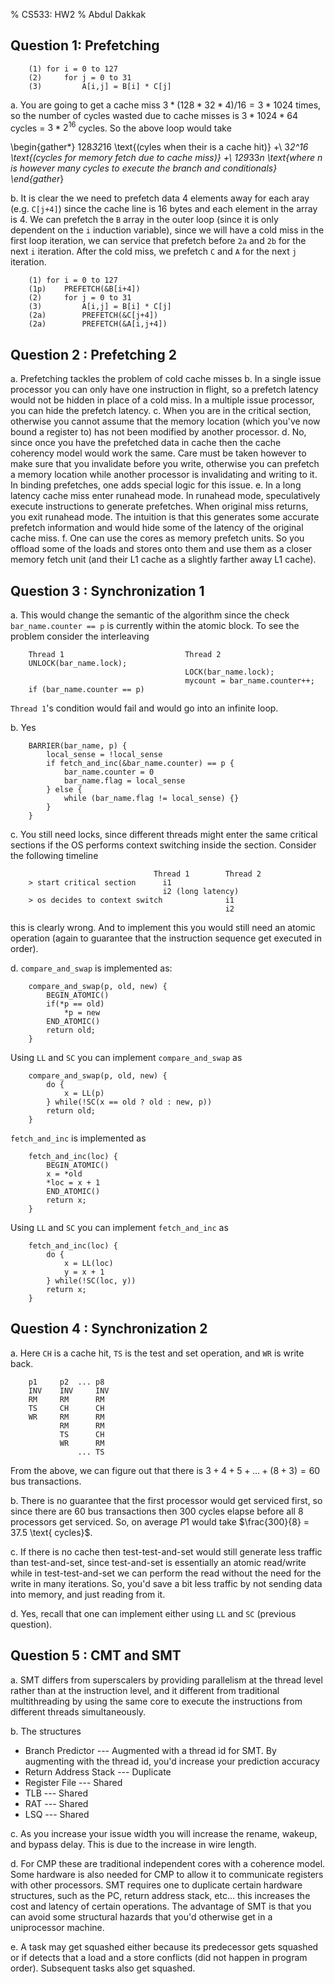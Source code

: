 % CS533: HW2
% Abdul Dakkak

## Question 1: Prefetching


		(1) for i = 0 to 127 
		(2) 	for j = 0 to 31 
		(3)			A[i,j] = B[i] * C[j] 

a. You are going to get a cache miss $3*(128*32*4)/16 = 3*1024$ times, so the number of cycles wasted 
	due to cache misses is $3*1024 * 64$ cycles = $3*2^16$ cycles. So the above loop would take

\begin{gather*}
128*32*16 \text{(cyles when their is a cache hit)} +\\
	  3*2^16 \text{(cycles for memory fetch due to cache miss)} +\\
	  129*33*n \text{where $n$ is however many cycles to execute the branch and conditionals}
\end{gather*}

b. It is clear the we need to prefetch data $4$ elements away for each aray (e.g. `C[j+4]`) since the cache line is $16$ bytes and each element in the array is $4$. 
We can prefetch the `B` array in the outer loop (since it is only dependent on the `i` induction variable),
	since we will have a cold miss in the first loop iteration, we can service that prefetch before `2a` and `2b`
	for the next `i` iteration.
After the cold miss, we prefetch `C` and `A` for the next `j` iteration.


		(1) for i = 0 to 127 
		(1p)    PREFETCH(&B[i+4])
		(2) 	for j = 0 to 31
		(3)			A[i,j] = B[i] * C[j] 
		(2a)		PREFETCH(&C[j+4])
		(2a)		PREFETCH(&A[i,j+4])

## Question 2 : Prefetching 2

a. Prefetching tackles the problem of cold cache misses
b. In a single issue processor you can only have one instruction in flight, so a prefetch latency would not
be hidden in place of a cold miss. In a multiple issue processor, you can hide the prefetch latency.
c. When you are in the critical section, otherwise you cannot assume that the memory location (which you've now bound
   a register to) has not been modified by another processor.
d. No, since once you have the prefetched data in cache then the cache coherency model would work the same.
Care must be taken however to make sure that you invalidate before you write, otherwise you can prefetch a memory location while another processor is invalidating and writing to it. In binding prefetches, one adds special logic
for this issue.
e. In a long latency cache miss enter runahead mode. In runahead mode, speculatively execute instructions to generate prefetches. When original miss returns, you exit runahead mode. The intuition is that this generates some accurate prefetch information and would hide some of the latency of the original cache miss.
f. One can use the cores as memory prefetch units. So you offload some of the loads and stores onto them and
use them as a closer memory fetch unit (and their L1 cache as a slightly farther away L1 cache).

## Question 3 : Synchronization 1

a. This would change the semantic of the algorithm since the check 
`bar_name.counter == p` is currently within the atomic block.
To see the problem consider the interleaving

		Thread 1                           Thread 2
		UNLOCK(bar_name.lock);
										   LOCK(bar_name.lock);
										   mycount = bar_name.counter++;
		if (bar_name.counter == p)

`Thread 1`'s condition would fail and would go into an infinite loop.

b. Yes

		BARRIER(bar_name, p) {
			local_sense = !local_sense
			if fetch_and_inc(&bar_name.counter) == p {
				bar_name.counter = 0
				bar_name.flag = local_sense
			} else {
				while (bar_name.flag != local_sense) {}
			}
		}


c. You still need locks, since different threads might enter the same critical sections if the OS performs context switching inside the section.
Consider the following timeline

									Thread 1        Thread 2
		> start critical section      i1              
									  i2 (long latency)
		> os decides to context switch              i1
													i2

this is clearly wrong. And to implement this you would still need an atomic operation (again to guarantee that the instruction sequence get executed in order).

d. `compare_and_swap` is implemented as:

		compare_and_swap(p, old, new) {
			BEGIN_ATOMIC()
			if(*p == old)
				*p = new
			END_ATOMIC()
			return old;
		}

Using `LL` and `SC` you can implement `compare_and_swap` as

		compare_and_swap(p, old, new) {
			do {
				x = LL(p)
			} while(!SC(x == old ? old : new, p))
			return old;
		}

`fetch_and_inc` is implemented as

		fetch_and_inc(loc) {
			BEGIN_ATOMIC()
			x = *old
			*loc = x + 1
			END_ATOMIC()
			return x;
		}

Using `LL` and `SC` you can implement `fetch_and_inc` as

		fetch_and_inc(loc) {
			do {
				x = LL(loc)
				y = x + 1
			} while(!SC(loc, y))
			return x;
		}


## Question 4 : Synchronization 2


a. Here `CH` is a cache hit, `TS` is the test and set operation, and `WR` is write back.

		p1     p2  ... p8
		INV    INV     INV
		RM     RM      RM
		TS     CH      CH
		WR     RM      RM
			   RM      RM
			   TS      CH
			   WR      RM
				   ... TS

From the above, we can figure out that there is $3 + 4 + 5 + ... + (8 + 3) = 60$ bus transactions.

b. There is no guarantee that the first processor would get serviced first, so since there are $60$ bus transactions then $300$ cycles elapse before all $8$ processors get serviced. So, on average $P1$ would take $\frac{300}{8} = 37.5 \text{ cycles}$.

c. If there is no cache then test-test-and-set would still generate less traffic than test-and-set, since test-and-set is essentially an atomic read/write while in test-test-and-set we can perform the read without the need for the write in many iterations. So, you'd save a bit less traffic by not sending data into memory, and just reading from it.

d. Yes, recall that one can implement either using `LL` and `SC` (previous question).

## Question 5 : CMT and SMT


a. SMT differs from superscalers by providing parallelism at the thread level rather than at the instruction level, and it different from traditional multithreading by using the same core to execute the instructions from different threads simultaneously.

b. The structures

* Branch Predictor --- Augmented with a thread id for SMT. By augmenting with the thread id, you'd increase your prediction accuracy
* Return Address Stack --- Duplicate
* Register File --- Shared 
* TLB --- Shared
* RAT --- Shared
* LSQ --- Shared

c. As you increase your issue width you will increase the rename, wakeup, and bypass delay. This is due to the increase in wire length.

d. For CMP these are traditional independent cores with a coherence model.
Some hardware is also needed for CMP to allow it to communicate registers with
other processors.
SMT requires one to duplicate certain hardware structures, such as the PC, return address stack, etc... this increases the cost and latency of certain operations. The advantage of SMT is that you can avoid some structural hazards that you'd otherwise get in a uniprocessor machine.

e. A task may get squashed either because its predecessor gets squashed or if detects that a load and a store conflicts (did not happen in program order). Subsequent tasks also get squashed.
